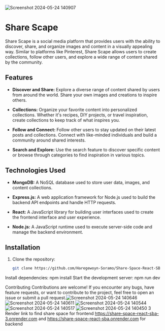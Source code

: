 ![Screenshot 2024-05-24 140907](https://github.com/Haregewoyn-Soramo/Share-Space-React-SBA/assets/160265613/bf4bd9ea-2636-4702-8d52-ee96fafecf77)
# Share Scape

Share Scape is a social media platform that provides users with the ability to discover, share, and organize images and content in a visually appealing way. Similar to platforms like Pinterest, Share Scape allows users to create collections, follow other users, and explore a wide range of content shared by the community.

## Features

- **Discover and Share:** Explore a diverse range of content shared by users from around the world. Share your own images and creations to inspire others.
  
- **Collections:** Organize your favorite content into personalized collections. Whether it's recipes, DIY projects, or travel inspiration, create collections to keep track of what inspires you.

- **Follow and Connect:** Follow other users to stay updated on their latest posts and collections. Connect with like-minded individuals and build a community around shared interests.

- **Search and Explore:** Use the search feature to discover specific content or browse through categories to find inspiration in various topics.

## Technologies Used

- **MongoDB:** A NoSQL database used to store user data, images, and content collections.
  
- **Express.js:** A web application framework for Node.js used to build the backend API endpoints and handle HTTP requests.

- **React:** A JavaScript library for building user interfaces used to create the frontend interface and user experience.

- **Node.js:** A JavaScript runtime used to execute server-side code and manage the backend environment.

## Installation

1. Clone the repository:

   ```bash
   git clone https://github.com/Haregewoyn-Soramo/Share-Space-React-SBA

Install dependencies:  npm install 
Start the development server: npm run dev 

Contributing
Contributions are welcome! If you encounter any bugs, have feature requests, or want to contribute to the project, feel free to open an issue or submit a pull request.![Screenshot 2024-05-24 140646](https://github.com/Haregewoyn-Soramo/Share-Space-React-SBA/assets/160265613/301e9126-a797-49d3-bd68-0bfda77a833d)
![Screenshot 2024-05-24 140611](https://github.com/Haregewoyn-Soramo/Share-Space-React-SBA/assets/160265613/99170b43-f36c-4b33-bc69-2ec72f72449f)
![Screenshot 2024-05-24 140544](https://github.com/Haregewoyn-Soramo/Share-Space-React-SBA/assets/160265613/370b89be-541d-4549-95a1-a381f56527a2)
![Screenshot 2024-05-24 140517](https://github.com/Haregewoyn-Soramo/Share-Space-React-SBA/assets/160265613/0c70aacc-1f13-4261-a5c5-fafd50f54198)
![Screenshot 2024-05-24 140450](https://github.com/Haregewoyn-Soramo/Share-Space-React-SBA/assets/160265613/0897ab6d-cadc-43a7-94a0-411f05b10936)
3 Render link to find share space for frontend https://share-space-react-sba-3.onrender.com and https://share-space-react-sba.onrender.com for backend
